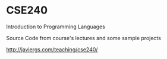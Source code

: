 # CSE240
Introduction to Programming Languages

Source Code from course's lectures and some sample projects

http://javiergs.com/teaching/cse240/
